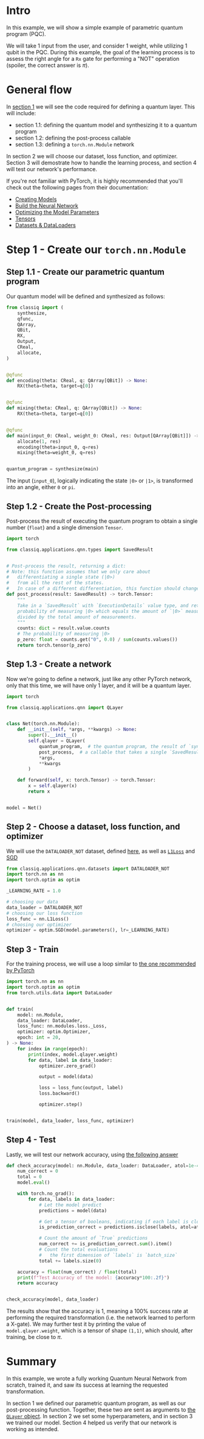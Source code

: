 [comment]: SINGLE_FILE_SLOW

# Intro

In this example, we will show a simple example of parametric quantum program (PQC).

We will take 1 input from the user, and consider 1 weight, while utilizing 1 qubit in the PQC.
During this example, the goal of the learning process is to assess the right angle for a `Rx` gate for performing a "NOT" operation (spoiler, the correct answer is $\pi$).

# General flow

In [section 1](#step-1-create-our-torchnnmodule) we will see the code required for defining a quantum layer.
This will include:

-   section 1.1: defining the quantum model and synthesizing it to a quantum program
-   section 1.2: defining the post-process callable
-   section 1.3: defining a `torch.nn.Module` network

In section 2 we will choose our dataset, loss function, and optimizer.
Section 3 will demostrate how to handle the learning process, and section 4 will test our network's performance.

If you're not familiar with PyTorch, it is highly recommended that you'll check out the following pages from their documentation:

-   [Creating Models](https://pytorch.org/tutorials/beginner/basics/quickstart_tutorial.html#creating-models)
-   [Build the Neural Network](https://pytorch.org/tutorials/beginner/basics/buildmodel_tutorial.html)
-   [Optimizing the Model Parameters](https://pytorch.org/tutorials/beginner/basics/quickstart_tutorial.html#optimizing-the-model-parameters)
-   [Tensors](https://pytorch.org/tutorials/beginner/basics/tensorqs_tutorial.html)
-   [Datasets & DataLoaders](https://pytorch.org/tutorials/beginner/basics/data_tutorial.html)

# Step 1 - Create our `torch.nn.Module`

## Step 1.1 - Create our parametric quantum program

Our quantum model will be defined and synthesized as follows:

```python
from classiq import (
    synthesize,
    qfunc,
    QArray,
    QBit,
    RX,
    Output,
    CReal,
    allocate,
)


@qfunc
def encoding(theta: CReal, q: QArray[QBit]) -> None:
    RX(theta=theta, target=q[0])


@qfunc
def mixing(theta: CReal, q: QArray[QBit]) -> None:
    RX(theta=theta, target=q[0])


@qfunc
def main(input_0: CReal, weight_0: CReal, res: Output[QArray[QBit]]) -> None:
    allocate(1, res)
    encoding(theta=input_0, q=res)
    mixing(theta=weight_0, q=res)


quantum_program = synthesize(main)
```

The input (`input_0`), logically indicating the state `|0>` or `|1>`, is transformed into an angle, either `0` or `pi`.

## Step 1.2 - Create the Post-processing

Post-process the result of executing the quantum program to obtain a single number (`float`) and a single dimension `Tensor`.

```python
import torch

from classiq.applications.qnn.types import SavedResult


# Post-process the result, returning a dict:
# Note: this function assumes that we only care about
#   differentiating a single state (|0>)
#   from all the rest of the states.
#   In case of a different differentiation, this function should change.
def post_process(result: SavedResult) -> torch.Tensor:
    """
    Take in a `SavedResult` with `ExecutionDetails` value type, and return the
    probability of measuring |0> which equals the amount of `|0>` measurements
    divided by the total amount of measurements.
    """
    counts: dict = result.value.counts
    # The probability of measuring |0>
    p_zero: float = counts.get("0", 0.0) / sum(counts.values())
    return torch.tensor(p_zero)
```

## Step 1.3 - Create a network

Now we're going to define a network, just like any other PyTorch network, only that this time, we will have only 1 layer, and it will be a quantum layer.

```python
import torch

from classiq.applications.qnn import QLayer


class Net(torch.nn.Module):
    def __init__(self, *args, **kwargs) -> None:
        super().__init__()
        self.qlayer = QLayer(
            quantum_program,  # the quantum program, the result of `synthesize()`
            post_process,  # a callable that takes a single `SavedResult`, returning a `torch.Tensor`
            *args,
            **kwargs
        )

    def forward(self, x: torch.Tensor) -> torch.Tensor:
        x = self.qlayer(x)
        return x


model = Net()
```

## Step 2 - Choose a dataset, loss function, and optimizer

We will use the `DATALOADER_NOT` dataset, defined [here](datasets.md), as well as [`L1Loss`](https://pytorch.org/docs/stable/generated/torch.nn.L1Loss.html) and [SGD](https://pytorch.org/docs/stable/generated/torch.optim.SGD.html)

```python
from classiq.applications.qnn.datasets import DATALOADER_NOT
import torch.nn as nn
import torch.optim as optim

_LEARNING_RATE = 1.0

# choosing our data
data_loader = DATALOADER_NOT
# choosing our loss function
loss_func = nn.L1Loss()
# choosing our optimizer
optimizer = optim.SGD(model.parameters(), lr=_LEARNING_RATE)
```

## Step 3 - Train

For the training process, we will use a loop similar to [the one recommended by PyTorch](https://pytorch.org/tutorials/beginner/blitz/neural_networks_tutorial.html#update-the-weights)

```python
import torch.nn as nn
import torch.optim as optim
from torch.utils.data import DataLoader


def train(
    model: nn.Module,
    data_loader: DataLoader,
    loss_func: nn.modules.loss._Loss,
    optimizer: optim.Optimizer,
    epoch: int = 20,
) -> None:
    for index in range(epoch):
        print(index, model.qlayer.weight)
        for data, label in data_loader:
            optimizer.zero_grad()

            output = model(data)

            loss = loss_func(output, label)
            loss.backward()

            optimizer.step()


train(model, data_loader, loss_func, optimizer)
```

## Step 4 - Test

Lastly, we will test our network accuracy, using [the following answer](https://stackoverflow.com/questions/52176178/pytorch-model-accuracy-test#answer-64838681)

```python
def check_accuracy(model: nn.Module, data_loader: DataLoader, atol=1e-4) -> float:
    num_correct = 0
    total = 0
    model.eval()

    with torch.no_grad():
        for data, labels in data_loader:
            # Let the model predict
            predictions = model(data)

            # Get a tensor of booleans, indicating if each label is close to the real label
            is_prediction_correct = predictions.isclose(labels, atol=atol)

            # Count the amount of `True` predictions
            num_correct += is_prediction_correct.sum().item()
            # Count the total evaluations
            #   the first dimension of `labels` is `batch_size`
            total += labels.size(0)

    accuracy = float(num_correct) / float(total)
    print(f"Test Accuracy of the model: {accuracy*100:.2f}")
    return accuracy


check_accuracy(model, data_loader)
```

The results show that the accuracy is $1$, meaning a 100% success rate at performing the required transformation (i.e. the network learned to perform a X-gate).
We may further test it by printing the value of `model.qlayer.weight`, which is a tensor of shape `(1,1)`, which should, after training, be close to $\pi$.

# Summary

In this example, we wrote a fully working Quantum Neural Network from scratch, trained it, and saw its success at learning the requested transformation.

In section 1 we defined our parametric quantum program, as well as our post-processing function. Together, these two are sent as arguments to [the `QLayer` object](qlayer.md).
In section 2 we set some hyperparameters, and in section 3 we trained our model.
Section 4 helped us verify that our network is working as intended.
